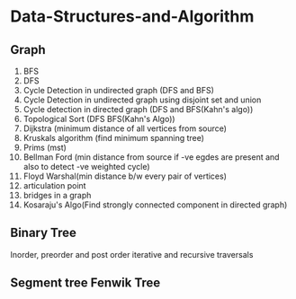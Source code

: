 # Data-Structures-and-Algorithm

## Graph
1. BFS
2. DFS
3. Cycle Detection in undirected graph (DFS and BFS)
4. Cycle Detection in undirected graph using disjoint set and union
5. Cycle detection in directed graph (DFS and BFS(Kahn's algo))
6. Topological Sort (DFS BFS(Kahn's Algo))
7. Dijkstra (minimum distance of all vertices from source)
8. Kruskals algorithm (find minimum spanning tree)
9. Prims (mst)
10. Bellman Ford (min distance from source if -ve egdes are present and also to detect -ve weighted cycle)
11. Floyd Warshal(min distance b/w every pair of vertices) 
12. articulation point
13. bridges in a graph
14. Kosaraju's Algo(Find strongly connected component in directed graph)

## Binary Tree
Inorder, preorder and post order iterative and recursive traversals

## Segment tree Fenwik Tree
